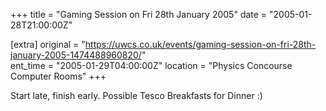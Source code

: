 +++
title = "Gaming Session on Fri 28th January 2005"
date = "2005-01-28T21:00:00Z"

[extra]
original = "https://uwcs.co.uk/events/gaming-session-on-fri-28th-january-2005-1474488960820/"    
ent_time = "2005-01-29T04:00:00Z"
location = "Physics Concourse Computer Rooms"
+++

Start late, finish early. Possible Tesco Breakfasts for Dinner :)

